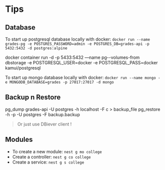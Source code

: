 # Tips

## Database

To start up postgresql database locally with docker: `docker run --name grades-pg -e POSTGRES_PASSWORD=admin -e POSTGRES_DB=grades-api -p 5432:5432 -d postgres:alpine`

docker container run -d -p 5433:5432 —name pg--volumes-from dbstorage -e POSTGRESQL_USER=docker -e POSTGRESQL_PASS=docker kamui/postgresql

To start up mongo database locally with docker: `docker run --name mongo -e MONGODB_DATABASE=grades -p 27017:27017 -d mongo`

## Backup n Restore

pg_dump grades-api -U postgres -h localhost -F c > backup_file
pg_restore -h <ip remote server> -p <port remote server> -U postgres -F backup.backup

> Or just use DBiever client !
## Modules

- To create a new module: `nest g mo college`
- Create a controller: `nest g co college`
- Create a service: `nest g s college`
